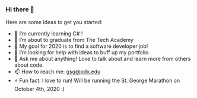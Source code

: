 ### Hi there 👋

<!--
**Glezzy/Glezzy** is a ✨ _special_ ✨ repository because its `README.md` (this file) appears on your GitHub profile.
-->
Here are some ideas to get you started:

- 🔭 I’m currently learning C# ! 
- 🌱 I’m about to graduate from The Tech Academy 
- 👯 My goal for 2020 is to find a software developer job! 
- 🤔 I’m looking for help with ideas to buff up my portfolio.
- 💬 Ask me about anything! Love to talk about and learn more from others about code.
- 📫 How to reach me: gsg@pdx.edu
- ⚡ Fun fact: I love to run! Will be running the St. George Marathon on October 4th, 2020 :) 

